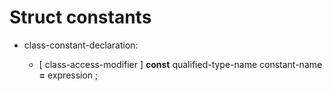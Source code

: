 <div id="struct-constants" class="section level1">

Struct constants
================

-   class-constant-declaration:

    -   [ class-access-modifier ] **const** qualified-type-name
        constant-name **=** expression ;

</div>
